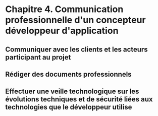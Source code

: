 # Chapitre 4. Communication professionnelle d'un concepteur développeur d'application

## Communiquer avec les clients et les acteurs participant au projet

## Rédiger des documents professionnels

## Effectuer une veille technologique sur les évolutions techniques et de sécurité liées aux technologies que le développeur utilise
